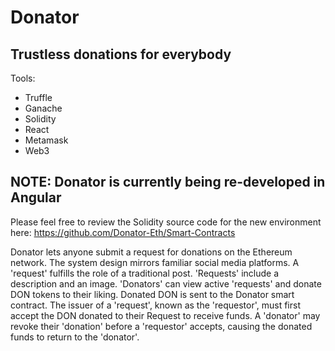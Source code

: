 # Donator
## Trustless donations for everybody

Tools:

- Truffle
- Ganache
- Solidity
- React
- Metamask
- Web3

## NOTE: Donator is currently being re-developed in Angular
Please feel free to review the Solidity source code for the new environment here:
https://github.com/Donator-Eth/Smart-Contracts

Donator lets anyone submit a request for donations on the Ethereum network. The system design mirrors familiar social media platforms. A 'request' fulfills the role of a traditional post. 
'Requests' include a description and an image. 'Donators' can view active 'requests' and donate DON tokens to their liking. Donated DON is sent to the Donator smart contract.
The issuer of a 'request', known as the 'requestor', must first accept the DON donated to their Request to receive funds.
A 'donator' may revoke their 'donation' before a 'requestor' accepts, causing the donated funds to return to the 'donator'.

